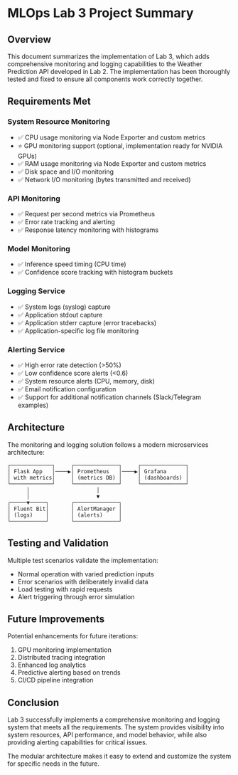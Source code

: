 # MLOps Lab 3 Project Summary

## Overview

This document summarizes the implementation of Lab 3, which adds comprehensive monitoring and logging capabilities to the Weather Prediction API developed in Lab 2. The implementation has been thoroughly tested and fixed to ensure all components work correctly together.

## Requirements Met

### System Resource Monitoring
- ✅ CPU usage monitoring via Node Exporter and custom metrics
- ⭐ GPU monitoring support (optional, implementation ready for NVIDIA GPUs)
- ✅ RAM usage monitoring via Node Exporter and custom metrics
- ✅ Disk space and I/O monitoring
- ✅ Network I/O monitoring (bytes transmitted and received)

### API Monitoring
- ✅ Request per second metrics via Prometheus
- ✅ Error rate tracking and alerting
- ✅ Response latency monitoring with histograms

### Model Monitoring
- ✅ Inference speed timing (CPU time)
- ✅ Confidence score tracking with histogram buckets

### Logging Service
- ✅ System logs (syslog) capture
- ✅ Application stdout capture
- ✅ Application stderr capture (error tracebacks)
- ✅ Application-specific log file monitoring

### Alerting Service
- ✅ High error rate detection (>50%)
- ✅ Low confidence score alerts (<0.6)
- ✅ System resource alerts (CPU, memory, disk)
- ✅ Email notification configuration
- ✅ Support for additional notification channels (Slack/Telegram examples)

## Architecture

The monitoring and logging solution follows a modern microservices architecture:

```
┌─────────────┐     ┌──────────────┐     ┌──────────────┐
│ Flask App   │────▶│ Prometheus   │────▶│ Grafana      │
│ with metrics│     │ (metrics DB) │     │ (dashboards) │
└─────────────┘     └──────────────┘     └──────────────┘
      │                     │
      │                     ▼
┌─────▼─────┐       ┌──────────────┐
│ Fluent Bit│       │ AlertManager │
│ (logs)    │       │ (alerts)     │
└───────────┘       └──────────────┘
```

## Testing and Validation

Multiple test scenarios validate the implementation:
- Normal operation with varied prediction inputs
- Error scenarios with deliberately invalid data
- Load testing with rapid requests
- Alert triggering through error simulation

## Future Improvements

Potential enhancements for future iterations:
1. GPU monitoring implementation
2. Distributed tracing integration
3. Enhanced log analytics
4. Predictive alerting based on trends
5. CI/CD pipeline integration

## Conclusion

Lab 3 successfully implements a comprehensive monitoring and logging system that meets all the requirements. The system provides visibility into system resources, API performance, and model behavior, while also providing alerting capabilities for critical issues.

The modular architecture makes it easy to extend and customize the system for specific needs in the future.
